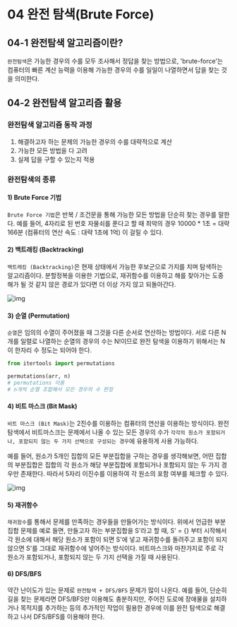 # 04 완전 탐색(Brute Force)

## 04-1 완전탐색 알고리즘이란?

`완전탐색`은 가능한 경우의 수를 모두 조사해서 정답을 찾는 방법으로, 'brute-force'는 컴퓨터의 빠른 계산 능력을 이용해 가능한 경우의 수를 일일이 나열하면서 답을 찾는 것을 의미한다.



## 04-2 완전탐색 알고리즘 활용

### 완전탐색 알고리즘 동작 과정

1. 해결하고자 하는 문제의 가능한 경우의 수를 대략적으로 계산
2. 가능한 모든 방법을 다 고려
3. 실제 답을 구할 수 있는지 적용



### 완전탐색의 종류

#### 1) Brute Force 기법

`Brute Force 기법`은 반복 / 조건문을 통해 가능한 모든 방법을 단순히 찾는 경우를 말한다. 예를 들어, 4자리로 된 번호 자물쇠를 푼다고 할 때 최악의 경우 10000 * 1초 = 대략 166분 (컴퓨터의 연산 속도 : 대략 1초에 1억) 이 걸릴 수 있다.



#### 2) 백트래킹 (Backtracking)

`백트래킹 (Backtracking)`은 현재 상태에서 가능한 후보군으로 가지를 치며 탐색하는 알고리즘이다. 분할정복을 이용한 기법으로, 재귀함수를 이용하고 해를 찾아가는 도중 해가 될 것 같지 않은 경로가 있다면 더 이상 가지 않고 되돌아간다.

![img](https://velog.velcdn.com/images%2Fyesjjin99%2Fpost%2F95e4f926-7417-49b8-9c4d-09adb359a741%2F%EC%BA%A1%EC%B2%982.PNG)



#### 3) 순열 (Permutation)

`순열`은 임의의 수열이 주어졌을 때 그것을 다른 순서로 연산하는 방법이다. 서로 다른 N개를 일렬로 나열하는 순열의 경우의 수는 N!이므로 완전 탐색을 이용하기 위해서는 N이 한자리 수 정도는 되어야 한다.

```python
from itertools import permutations

permutations(arr, n) 
# permutations 이용
# n개씩 순열 조합해서 모든 경우의 수 판정
```



#### 4) 비트 마스크 (Bit Mask)

`비트 마스크 (Bit Mask)`는 2진수를 이용하는 컴퓨터의 연산을 이용하는 방식이다. 완전 탐색에서 비트마스크는 문제에서 나올 수 있는 모든 경우의 수가 `각각의 원소가 포함되거나, 포함되지 않는 두 가지 선택으로 구성되는 경우`에 유용하게 사용 가능하다.

예를 들어, 원소가 5개인 집합의 모든 부분집합을 구하는 경우를 생각해보면, 어떤 집합의 부분집합은 집합의 각 원소가 해당 부분집합에 포함되거나 포함되지 않는 두 가지 경우만 존재한다. 따라서 5자리 이진수를 이용하여 각 원소의 포함 여부를 체크할 수 있다.

![img](https://velog.velcdn.com/images%2Fyesjjin99%2Fpost%2Fbe5cdaa1-8755-4ff9-9d8b-01e88805bb2e%2F%EB%8B%A4%EC%9A%B4%EB%A1%9C%EB%93%9C.png)



#### 5) 재귀함수

`재귀함수`를 통해서 문제를 만족하는 경우들을 만들어가는 방식이다.
위에서 언급한 부분집합 문제를 예로 들면, 만들고자 하는 부분집합을 S'라고 할 때, S' = {} 부터 시작해서 각 원소에 대해서 해당 원소가 포함이 되면 S'에 넣고 재귀함수를 돌려주고 포함이 되지 않으면 S'를 그대로 재귀함수에 넣어주는 방식이다.
비트마스크와 마찬가지로 주로 각 원소가 포함되거나, 포함되지 않는 두 가지 선택을 가질 때 사용된다.



#### 6) DFS/BFS

약간 난이도가 있는 문제로 `완전탐색 + DFS/BFS` 문제가 많이 나온다. 예를 들어, 단순히 길을 찾는 문제라면 DFS/BFS만 이용해도 충분하지만, 주어진 도로에 장애물을 설치하거나 목적지를 추가하는 등의 추가적인 작업이 필용한 경우에 이를 완전 탐색으로 해결하고 나서 DFS/BFS를 이용해야 한다.